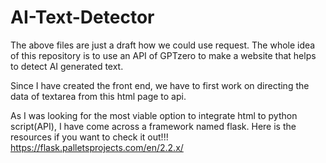 # AI-Text-Detector
The above files are just a draft how we could use request. 
The whole idea of this repository is to use an API of GPTzero to make a website that helps to detect AI generated text.


Since I have created the front end, we have to first work on directing the data of textarea from this html page to api.


As I was looking for the most viable option to integrate html to python script(API), I have come across a framework named flask. 
Here is the resources if you want to check it out!!!
https://flask.palletsprojects.com/en/2.2.x/
